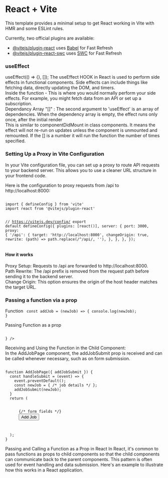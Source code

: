 # React + Vite

This template provides a minimal setup to get React working in Vite with HMR and some ESLint rules.

Currently, two official plugins are available:

- [@vitejs/plugin-react](https://github.com/vitejs/vite-plugin-react/blob/main/packages/plugin-react/README.md) uses [Babel](https://babeljs.io/) for Fast Refresh
- [@vitejs/plugin-react-swc](https://github.com/vitejs/vite-plugin-react-swc) uses [SWC](https://swc.rs/) for Fast Refresh

### useEffect 
<bold>useEffect(() => {}, []);</bold>
The useEffect <bold>HOOK</bold> in React is used to perform side effects in functional components. Side effects can include things like fetching data, directly updating the DOM, and timers.<br>
Inside the function - This is where you would normally perform your side effects. For example, you might fetch data from an API or set up a subscription.<br>
Dependancy Array "[]" : The second argument to 'useEffect' is an array of dependencies. When the dependency array is empty, the effect runs only once, after the initial render<br>
This is similar to componentDidMount in class components. It means the effect will not re-run on updates unless the component is unmounted and remounted. If the [] is a number it will run the function the number of times specified.

### Setting Up a Proxy in Vite Configuration
In your Vite configuration file, you can set up a proxy to route API requests to your backend server. This allows you to use a cleaner URL structure in your frontend code.<br>

Here is the configuration to proxy requests from /api to http://localhost:8000:

<code style="width:100%"> 
import { defineConfig } from 'vite'
import react from '@vitejs/plugin-react'

// https://vitejs.dev/config/
export default defineConfig({
  plugins: [react()],
  server: {
    port: 3000,
    proxy: {
      '/api': {
        target: 'http://localhost:8000',
        changeOrigin: true,
        rewrite: (path) => path.replace(/^\/api/, ''),
      },
    },
  },
});     
</code>

#### How it works
Proxy Setup: Requests to /api are forwarded to http://localhost:8000.<br>
Path Rewrite: The /api prefix is removed from the request path before sending it to the backend server.<br>
Change Origin: This option ensures the origin of the host header matches the target URL.<br>

### Passing a function via a prop
Function
<code>
 const addJob = (newJob) => {
    console.log(newJob);
  }
</code>

Passing Function as a prop

<code>
<Route path='/add-job' element={<AddJobPage addJobSubmit={addJob}/>} />
</code>

<p>Receiving and Using the Function in the Child Component:<br>
In the AddJobPage component, the addJobSubmit prop is received and can be called whenever necessary, such as on form submission.</p>
<code>
function AddJobPage({ addJobSubmit }) {
  const handleSubmit = (event) => {
    event.preventDefault();
    const newJob = { /* job details */ };
    addJobSubmit(newJob);
  }
  return (
    <form onSubmit={handleSubmit}>
      {/* form fields */}
      <button type="submit">Add Job</button>
    </form>
  );
}
</code>
<p>Passing and Calling a Function as a Prop in React
In React, it's common to pass functions as props to child components so that the child components can communicate back to the parent components. This pattern is often used for event handling and data submission. Here's an example to illustrate how this works in a React application.</p>

